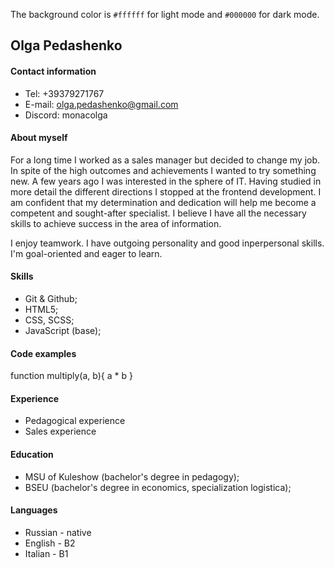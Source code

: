 The background color is `#ffffff` for light mode and `#000000` for dark mode.

## Olga Pedashenko

#### Contact information

- Tel: +39379271767
- E-mail: olga.pedashenko@gmail.com
- Discord: monacolga

#### About myself

For a long time I worked as a sales manager but decided to change my job. In spite of the high outcomes and achievements I wanted to try something new. A few years ago I was interested in the sphere of IT. Having studied in more detail the different directions I stopped at the frontend development. I am confident that my determination and dedication will help me become a competent and sought-after specialist. I believe I have all the necessary skills to achieve success in the area of information.

I enjoy teamwork. I have outgoing personality and good inperpersonal skills. I'm goal-oriented and eager to learn.

#### Skills

- Git & Github;
- HTML5;
- CSS, SCSS;
- JavaScript (base);

#### Code examples

function multiply(a, b){
a \* b
}

#### Experience

- Pedagogical experience
- Sales experience

#### Education

- MSU of Kuleshow (bachelor's degree in pedagogy);
- BSEU (bachelor's degree in economics, specialization logistica);

#### Languages

- Russian - native
- English - B2
- Italian - B1

